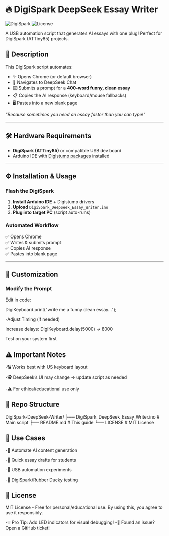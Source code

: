 # 🔥 DigiSpark DeepSeek Essay Writer

![DigiSpark](https://img.shields.io/badge/Platform-DigiSpark-00979D) ![License](https://img.shields.io/badge/License-MIT-green)

A USB automation script that generates AI essays with one plug! Perfect for DigiSpark (ATTiny85) projects.

## 📌 Description
This DigiSpark script automates:
- ✨ Opens Chrome (or default browser)
- 🚀 Navigates to DeepSeek Chat
- ⌨️ Submits a prompt for a **400-word funny, clean essay**
- 📋 Copies the AI response (keyboard/mouse fallbacks)
- 🖥️ Pastes into a new blank page

*"Because sometimes you need an essay faster than you can type!"*

---

## 🛠️ Hardware Requirements
- **DigiSpark (ATTiny85)** or compatible USB dev board
- Arduino IDE with [Digistump packages](https://digistump.com/wiki/digispark/tutorials/connecting) installed

---

## ⚙️ Installation & Usage

### Flash the DigiSpark
1. **Install Arduino IDE** + Digistump drivers
2. **Upload** `DigiSpark_DeepSeek_Essay_Writer.ino`
3. **Plug into target PC** (script auto-runs)

### Automated Workflow
✅ Opens Chrome  
✅ Writes & submits prompt  
✅ Copies AI response  
✅ Pastes into blank page  


---

## 🔧 Customization
### Modify the Prompt
Edit in code:

DigiKeyboard.print("write me a funny clean essay...");

-Adjust Timing (if needed)

Increase delays: DigiKeyboard.delay(5000) → 8000

Test on your system first

## ⚠️ Important Notes
-🔠 Works best with US keyboard layout

-🕵️ DeepSeek’s UI may change → update script as needed

-⚠️ For ethical/educational use only

## 📂 Repo Structure
DigiSpark-DeepSeek-Writer/
├── DigiSpark_DeepSeek_Essay_Writer.ino  # Main script
├── README.md                            # This guide
└── LICENSE                              # MIT License
## 🎯 Use Cases
-🤖 Automate AI content generation

-🎒 Quick essay drafts for students

-🧪 USB automation experiments

-🦆 DigiSpark/Rubber Ducky testing

## 📜 License
MIT License - Free for personal/educational use.
By using this, you agree to use it responsibly.

-💡 Pro Tip: Add LED indicators for visual debugging!
-🐛 Found an issue? Open a GitHub ticket!
